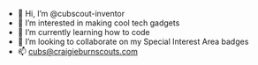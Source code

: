 - 👋 Hi, I’m @cubscout-inventor
- 👀 I’m interested in making cool tech gadgets
- 🌱 I’m currently learning how to code
- 💞️ I’m looking to collaborate on my Special Interest Area badges
- 📫 cubs@craigieburnscouts.com

<!---
cubscout-inventor/cubscout-inventor is a ✨ special ✨ repository because its `README.md` (this file) appears on your GitHub profile.
You can click the Preview link to take a look at your changes.
--->
